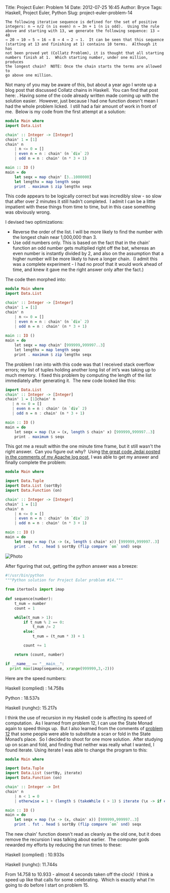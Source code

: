 Title: Project Euler: Problem 14
Date: 2012-07-25 16:45
Author: Bryce
Tags: Haskell, Project Euler, Python
Slug: project-euler-problem-14

```
The following iterative sequence is defined for the set of positive
integers: n → n/2 (n is even) n → 3n + 1 (n is odd).  Using the rule
above and starting with 13, we generate the following sequence: 13 → 40
→ 20 → 10 → 5 → 16 → 8 → 4 → 2 → 1.  It can be seen that this sequence
(starting at 13 and finishing at 1) contains 10 terms.  Although it has
not been proved yet (Collatz Problem), it is thought that all starting
numbers finish at 1.  Which starting number, under one million, produces
the longest chain?  NOTE: Once the chain starts the terms are allowed to
go above one million.
```

Not many of you may be aware of this, but about a year ago I wrote up a
blog post that discussed Collatz chains in Haskell.  You can find that
post here: . Having some of the code already written made coming up with
the solution easier.  However, just because I had one function doesn't
mean I had the whole problem licked.  I still had a fair amount of work
in front of me.  Below is my code from the first attempt at a solution:

```haskell
module Main where
import Data.List

chain' :: Integer -> [Integer]
chain' 1 = [1]
chain' n
    | n <= 0 = []
    | even n = n : chain' (n `div` 2)
    | odd n = n : chain' (n * 3 + 1)

main :: IO ()
main = do
    let seqx = map chain' [3..1000000]
    let lengthx = map length seqx
    print . maximum $ zip lengthx seqx
```

This code appears to be logically correct but was incredibly slow - so
slow that after over 2 minutes it still hadn’t completed.  I admit I can
be a little impatient with these things from time to time, but in this
case something was obviously wrong.

I devised two optimizations:

*   Reverse the order of the list. I will be more likely to find the
    number with the longest chain near 1,000,000 than 3.
*   Use odd numbers only. This is based on the fact that in the chain'
    function an odd number gets multiplied right off the bat, whereas an
    even number is instantly divided by 2, and also on the assumption
    that a higher number will be more likely to have a longer chain.  (I
    admit this was a complete experiment - I had no proof that it would
    work ahead of time, and knew it gave me the right answer only after
    the fact.)

The code then morphed into:

```haskell
module Main where
import Data.List

chain' :: Integer -> [Integer]
chain' 1 = [1]
chain' n
    | n <= 0 = []
    | even n = n : chain' (n `div` 2)
    | odd n = n : chain' (n * 3 + 1)
    
main :: IO ()
main = do
    let seqx = map chain' [999999,999997..3]
    let lengthx = map length seqx
    print . maximum $ zip lengthx seqx
```

The problem I ran into with this code was that I received stack overflow
errors; my list of tuples holding another long list of int’s was taking
up to much memory.  I fixed this problem by computing the length of the
list immediately after generating it.  The new code looked like this:  

```haskell
import Data.List 
chain' :: Integer -> [Integer]
chain' 1 = [1]chain' n
   | n <= 0 = []
   | even n = n : chain' (n `div` 2)
   | odd n = n : chain' (n * 3 + 1)

main :: IO ()
main = do
    let seqx = map (\x → (x, length $ chain' x) [999999,999997..3]
    print . maximum $ seqx
```

This got me a result within the one minute time frame, but it still
wasn't the right answer.  Can you figure out why?  Using [the great code
Jedai posted in the comments of my Apache log
post](http://scrollingtext.org/apache-log-ip-counting#comment-384), I
was able to get my answer and finally complete the problem:

```haskell
module Main where

import Data.Tuple
import Data.List (sortBy)
import Data.Function (on)

chain' :: Integer -> [Integer]
chain' 1 = [1]
chain' n
    | n <= 0 = []
    | even n = n : chain' (n `div` 2)
    | odd n = n : chain' (n * 3 + 1)

main :: IO ()
main = do
    let seqx = map (\x -> (x, length $ chain' x)) [999999,999997..3]
    print . fst . head $ sortBy (flip compare `on` snd) seqx
```

![Photo]({attach}/images/bingo_computer_programming_languages.png)

After figuring that out, getting the python answer was a breeze:  

```python
#!/usr/bin/python
"""Python solution for Project Euler problem #14."""
 
from itertools import imap
 
def sequence(number):
    t_num = number
    count = 1

    while(t_num > 1):
        if t_num % 2 == 0:
            t_num /= 2
        else:
            t_num = (t_num * 3) + 1

        count += 1

    return (count, number)

if __name__ == "__main__":
  print max(imap(sequence, xrange(999999,3,-2)))
```

Here are the speed numbers:

Haskell (complied) : 14.758s

Python : 18.537s

Haskell (runghc): 15.217s

I think the use of recursion in my Haskell code is affecting its speed
of computation.  As I learned from problem 12, I can use the State Monad
again to speed things up.  But I also learned from the comments of
[problem 12](http://scrollingtext.org/project-euler-problem-12) that
some people were able to substitute a scan or fold in the State Monad’s
place.  So I decided to shoot for one more solution.  After studying up
on scan and fold, and finding that neither was really what I wanted, I
found iterate. Using iterate I was able to change the program to this:

```haskell
module Main where

import Data.Tuple
import Data.List (sortBy, iterate)
import Data.Function (on)

chain' :: Integer -> Int
chain' n  
    | n < 1 = 0
    | otherwise = 1 + (length $ (takeWhile ( > 1) $ iterate (\x -> if even x then x `div` 2 else x * 3 + 1) n))

main :: IO ()
main = do
    let seqx = map (\x -> (x, chain' x)) [999999,999997..3]
    print . fst . head $ sortBy (flip compare `on` snd) seqx
```

The new chain' function doesn't read as cleanly as the old one, but it
does remove the recursion I was talking about earlier.  The computer
gods rewarded my efforts by reducing the run times to these:

Haskell (complied) : 10.933s

Haskell (runghc): 11.744s

From 14.758 to 10.933 - almost 4 seconds taken off the clock!  I think a
speed up like that calls for some celebrating.  Which is exactly what
I'm going to do before I start on problem 15.
